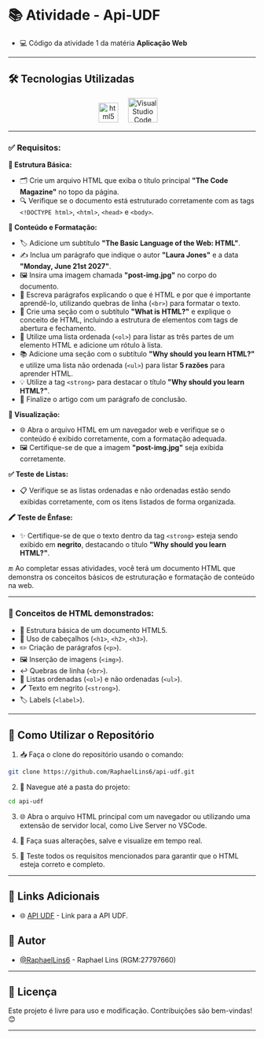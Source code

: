 # 📚 Atividade - Api-UDF

- 💻 Código da atividade 1 da matéria **Aplicação Web**

---

## 🛠️ Tecnologias Utilizadas

<p align="center"> 
<img src="https://cdn.jsdelivr.net/gh/devicons/devicon/icons/html5/html5-original.svg" height="40" alt="html5 logo"/>
<img width="12" />
<img src="https://upload.wikimedia.org/wikipedia/commons/thumb/9/9a/Visual_Studio_Code_1.35_icon.svg/2048px-Visual_Studio_Code_1.35_icon.svg.png" alt="Visual Studio Code" width="60" height="50"/> <img width="12" />

---

### ✅ Requisitos:

**🧱 Estrutura Básica:**

- 🗂️ Crie um arquivo HTML que exiba o título principal **"The Code Magazine"** no topo da página.
- 🔍 Verifique se o documento está estruturado corretamente com as tags `<!DOCTYPE html>`, `<html>`, `<head>` e `<body>`.

**📝 Conteúdo e Formatação:**

- 🏷️ Adicione um subtítulo **"The Basic Language of the Web: HTML"**.
- ✍️ Inclua um parágrafo que indique o autor **"Laura Jones"** e a data **"Monday, June 21st 2027"**.
- 🖼️ Insira uma imagem chamada **"post-img.jpg"** no corpo do documento.
- 📄 Escreva parágrafos explicando o que é HTML e por que é importante aprendê-lo, utilizando quebras de linha (`<br>`) para formatar o texto.
- 🧩 Crie uma seção com o subtítulo **"What is HTML?"** e explique o conceito de HTML, incluindo a estrutura de elementos com tags de abertura e fechamento.
- 🧾 Utilize uma lista ordenada (`<ol>`) para listar as três partes de um elemento HTML e adicione um rótulo à lista.
- 📚 Adicione uma seção com o subtítulo **"Why should you learn HTML?"** e utilize uma lista não ordenada (`<ul>`) para listar **5 razões** para aprender HTML.
- 💡 Utilize a tag `<strong>` para destacar o título **"Why should you learn HTML?"**.
- 🧾 Finalize o artigo com um parágrafo de conclusão.

**👀 Visualização:**

- 🌐 Abra o arquivo HTML em um navegador web e verifique se o conteúdo é exibido corretamente, com a formatação adequada.
- 🖼️ Certifique-se de que a imagem **"post-img.jpg"** seja exibida corretamente.

**✅ Teste de Listas:**

- 📋 Verifique se as listas ordenadas e não ordenadas estão sendo exibidas corretamente, com os itens listados de forma organizada.

**🖍️ Teste de Ênfase:**

- ✨ Certifique-se de que o texto dentro da tag `<strong>` esteja sendo exibido em **negrito**, destacando o título **"Why should you learn HTML?"**.

🔚 Ao completar essas atividades, você terá um documento HTML que demonstra os conceitos básicos de estruturação e formatação de conteúdo na web.

---

### 🧠 Conceitos de HTML demonstrados:

* 📄 Estrutura básica de um documento HTML5.
* 🧱 Uso de cabeçalhos (`<h1>`, `<h2>`, `<h3>`).
* ✏️ Criação de parágrafos (`<p>`).
* 🖼️ Inserção de imagens (`<img>`).
* ↩️ Quebras de linha (`<br>`).
* 🔢 Listas ordenadas (`<ol>`) e não ordenadas (`<ul>`).
* 🖊️ Texto em negrito (`<strong>`).
* 🏷️ Labels (`<label>`).

---

## 🚀 Como Utilizar o Repositório

1. 📥 Faça o clone do repositório usando o comando:
```bash
git clone https://github.com/RaphaelLins6/api-udf.git
```
2. 📂 Navegue até a pasta do projeto:

```bash
cd api-udf
```
3. 🌐 Abra o arquivo HTML principal com um navegador ou utilizando uma extensão de servidor local, como Live Server no VSCode.

4. 🔧 Faça suas alterações, salve e visualize em tempo real.

5. 🧪 Teste todos os requisitos mencionados para garantir que o HTML esteja correto e completo.

---

## 🔗 Links Adicionais

* 🌐 [API UDF](https://raphaellins6.github.io/api-udf/) - Link para a API UDF.

## 👤 Autor

- [@RaphaelLins6](https://www.github.com/RaphaelLins6) - Raphael Lins (RGM:27797660)

---

## 📜 Licença

Este projeto é livre para uso e modificação. Contribuições são bem-vindas! 😊

---